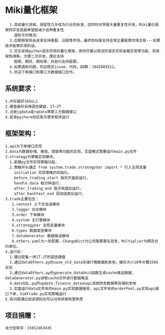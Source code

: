 

Miki量化框架  
====
	  1.目前量化领域，保密性几乎成为行业的标准，这同时也导致大量重复性开发，Miki量化框架的宗旨就是希望能减少这种重复性
	    造轮子的情况。  
	  2.后期框架将会逐渐支持美股、日股等市场，最终目标是支持全球主要股票市场交易---如果技术能够实现的话。
	  3.完全采用python语言实现的量化框架，原则尽量以简洁的语言实现金融交易等功能，系统架构清晰，方便二次开发，理论支持
	    股票、期货、期权等，目前只支持股票。  
	  4.如果遇到问题，欢迎提交issue、代码，QQ群：1042883511。  
	  5.欢迎下单接口和第三方数据接口合作。


系统要求：
----	
	1.内存最好16G以上
	2.硬盘最好采用固态硬盘，1T~2T
	3.注册jqdata或rqdata等第三方数据接口
	4.安装pycharm社区版方便多程序运行
	
框架架构：  
----
	1.api为下单接口实现  
	2.data为数据存储、接收、提取等功能的实现，实盘模式需要运行main.py文件  
	3.strategy为策略实现模块，  
	  1.新建py文件实现策略功能，   
	  2.策略开头通过 from system.trade.strategyVar import * 引入全局变量  
	    initialize 实现策略的初始化，
	    before_trading_start 每天开盘前运行，  
	    handle_data 每分钟运行，
	    after_trading_end 每天收盘后运行，
	    after_backtest_end 回测结束后运行。  
	3.trade主要包含：
	   1.context 上下文会话模块
	   2.logger 日志模块
	   3.order 下单模块
	   4.system 主引擎模块
	   5.strategyVar 全局变量模块
	   6.types 数据类型模块
	   7.dataGenerator 数据推送模块
	   8.others.yaml为一些配置，ChangeDict为公司股票更名信息，Multiplier为期货合约单位。   
	4.运行前：
	  1.建议配备一块1T-2T的固态硬盘  
	  2.通过dataOthers.py的save_old_data存储行情数据到本地，缓存大小10年大概150G左右  
	  3.通过dataOthers.py的generate_dataUnit函数生成cache推送数据，dataGenerator.py读取cache文件进行数据推送    
	  4.dataSQL.py的update_finance_data从api读取财务数据等存储到本地  
	  5.实盘运行data文件夹的main.py实现数据接收，api文件夹的orderPool.py实现api接口下单，SimTrade.py实现策略运行  
	5.有问题通过阅读源码也可以对系统架构更熟悉  


项目捐赠：  
---
	支付宝账号：15012463435



























